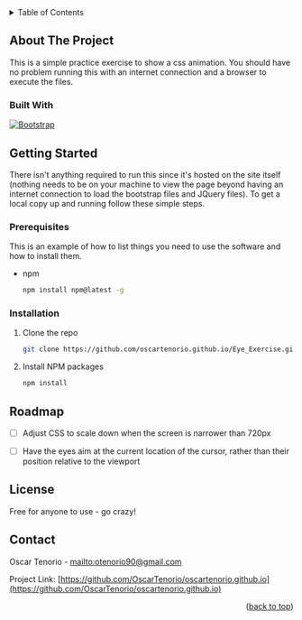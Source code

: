 <!-- TABLE OF CONTENTS -->
<details>
  <summary>Table of Contents</summary>
  <ol>
    <li>
      <a href="#about-the-project">About The Project</a>
      <ul>
        <li><a href="#built-with">Built With</a></li>
      </ul>
    </li>
    <li>
      <a href="#getting-started">Getting Started</a>
      <ul>
        <li><a href="#prerequisites">Prerequisites</a></li>
        <li><a href="#installation">Installation</a></li>
      </ul>
    </li>
    <li><a href="#usage">Usage</a></li>
    <li><a href="#roadmap">Roadmap</a></li>
    <li><a href="#license">License</a></li>
    <li><a href="#contact">Contact</a></li>
  </ol>
</details>



<!-- ABOUT THE PROJECT -->
## About The Project

This is a simple practice exercise to show a css animation. You should have no problem running this with an internet connection and a browser to execute the files.


### Built With

[![Bootstrap][Bootstrap.com]][Bootstrap-url]



<!-- GETTING STARTED -->
## Getting Started

There isn't anything required to run this since it's hosted on the site itself (nothing needs to be on your machine to view the page beyond having an internet connection to load the bootstrap files and JQuery files).
To get a local copy up and running follow these simple steps.

### Prerequisites

This is an example of how to list things you need to use the software and how to install them.
* npm
  ```sh
  npm install npm@latest -g
  ```

### Installation

1. Clone the repo
   ```sh
   git clone https://github.com/oscartenorio.github.io/Eye_Exercise.git
   ```
2. Install NPM packages
   ```sh
   npm install
   ```


<!-- ROADMAP -->
## Roadmap

- [ ] Adjust CSS to scale down when the screen is narrower than 720px
- [ ] Have the eyes aim at the current location of the cursor, rather than their position relative to the viewport


<!-- LICENSE -->
## License

Free for anyone to use - go crazy!



<!-- CONTACT -->
## Contact

Oscar Tenorio -  [mailto:otenorio90@gmail.com](otenorio90@gmail.com)

Project Link: [https://github.com/OscarTenorio/oscartenorio.github.io](https://github.com/OscarTenorio/oscartenorio.github.io)

<p align="right">(<a href="#readme-top">back to top</a>)</p>




<!-- https://www.markdownguide.org/basic-syntax/#reference-style-links -->
[Bootstrap.com]: https://img.shields.io/badge/Bootstrap-563D7C?style=for-the-badge&logo=bootstrap&logoColor=white
[Bootstrap-url]: https://getbootstrap.com
